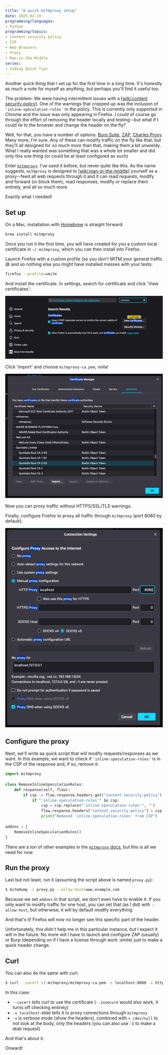 ```yaml
---
title: "A quick mitmproxy setup"
date: 2025-02-19
programming/languages:
- Python
programming/topics:
- Content security policy
- CSP
- Web Browsers
- Proxy
- Man-in-the-Middle
series:
- Coding Quick Tips
---
```

Another quick thing that I set up for the first time in a *long* time. It's honestly as much a note for myself as anything, but perhaps you'll find it useful too. 

The problem: We were having intermittent issues with a [[wiki:content security policy]](). One of the warnings that cropped up was the inclusion of `'inline-speculation-rules'` in the policy. This is currently only supported in Chrome and the issue was only appearing in Firefox. I could of course go through the effort of removing the header locally and testing--but what if I could lie to the browser and change the header on the fly?

Well, for that, you have a number of options. [Burp Suite](https://portswigger.net/burp), [ZAP](https://www.zaproxy.org/), [Charles Proxy](https://www.charlesproxy.com/). Many more, I'm sure. Any of these can modify traffic on the fly like that, but they'll all designed for *so much more* than that, making them a bit unwieldy. What I really wanted was something that was a whole lot smaller and did only this one thing (or could be at least configured as such)

Enter [`mitmproxy`](https://mitmproxy.org/). I've used it before, but never quite like this. As the name suggests, `mitmproxy` is designed to [[wiki:man-in-the-middle]]() yourself as a proxy--feed all web requests through it and it can read requests, modify and forward (or block them), read responses, modify or replace them entirely, and all so much more. 

Exactly what I needed!

<!--more-->

## Set up

On a Mac, installation with [Homebrew](https://brew.sh/) is straight forward:

```bash
brew install mitmproxy
```

Once you run it the first time, you will have created for you a custom local certificate in `~/.mitmproxy`, which you can then install into Firefox. 

Launch Firefox with a custom profile (so you don't MITM your general traffic :smile: and so nothing else you might have installed messes with your tests:

```bash
firefox --profile==mitm
```

And install the certificate. In settings, search for certificate and click 'View certificates':

![An image of where the setting is found](certificates-1.png)

Click 'import' and choose `mitmproxy-ca.pem`, voila!

![An example of the installed certificate](certificates-2.png)

Now you can proxy traffic without HTTPS/SSL/TLS warnings. 

Finally, configure Firefox to proxy all traffic through `mitmproxy` (port 8080 by default):

![Proxy settings](proxy.png)

## Configure the proxy

Next, we'll write aa quick script that will modify requests/responses as we want. In this example, we want to check if `'inline-speculation-rules'` is in the CSP of the response and, if so, remove it:

```python
import mitmproxy

class RemoveInlineSpeculationRules:
    def response(self, flow):
        if csp := flow.response.headers.get("content-security-policy"):
            if "'inline-speculation-rules'" in csp:
                csp = csp.replace("'inline-speculation-rules'", "")
                flow.response.headers["content-security-policy"] = csp
                print("Removed 'inline-speculation-rules' from CSP")

addons = [
    RemoveInlineSpeculationRules()
]
```

There are a ton of other examples in the [`mitmproxy` docs](https://docs.mitmproxy.org/stable/addons-examples/), but this is all we need for now. 

## Run the proxy

Last but not least, run it (assuming the script above is named `proxy.py`):

```bash
$ mitmdump -s proxy.py --allow-host=www.example.com
```

Because we set `addons` in that script, we don't even have to enable it. If you only want to modify traffic for one host, you can set that (as I did) with `--allow-host`, but otherwise, it will by default modify everything.

And that's it! Firefox will now no longer see this specific part of the header.

Unfortunately, this didn't help me in this particular instance, but I expect it will in the future. No more will I have to launch and configure ZAP (usually) or Burp (depending on if I have a license through work :smile) just to make a quick header change. 

## Curl

You can also do the same with curl:

```bash
$ curl --cacert ~/.mitmproxy/mitmproxy-ca.pem -x localhost:8080 -v https://www.example.com/ > /dev/null
```

In this case:

* `--cacert` tells curl to use the certificate (`--insecure` would also work, it turns off checking entirely)
* `-x localhost:8080` tells it to proxy connections through `mitmproxy`
* `-v` is verbose mode (show the headers), combined with `> /dev/null` to not look at the body, only the headers (you can also use `-I` to make a `HEAD` request)

And that's about it. 

Onward!

<!--more-->